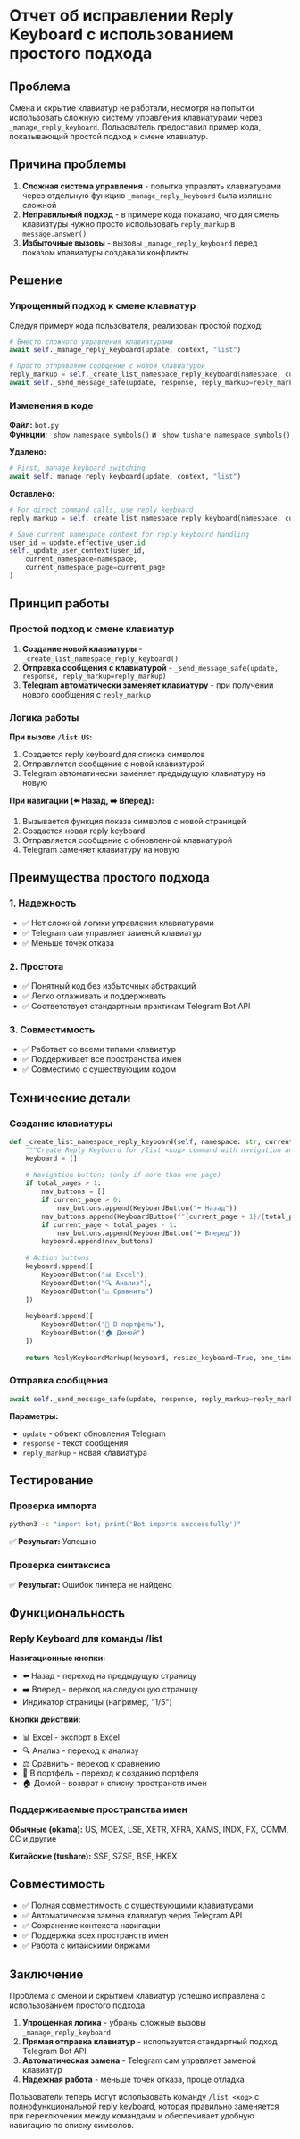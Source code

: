 # Отчет об исправлении Reply Keyboard с использованием простого подхода

## Проблема

Смена и скрытие клавиатур не работали, несмотря на попытки использовать сложную систему управления клавиатурами через `_manage_reply_keyboard`. Пользователь предоставил пример кода, показывающий простой подход к смене клавиатур.

## Причина проблемы

1. **Сложная система управления** - попытка управлять клавиатурами через отдельную функцию `_manage_reply_keyboard` была излишне сложной
2. **Неправильный подход** - в примере кода показано, что для смены клавиатуры нужно просто использовать `reply_markup` в `message.answer()`
3. **Избыточные вызовы** - вызовы `_manage_reply_keyboard` перед показом клавиатуры создавали конфликты

## Решение

### Упрощенный подход к смене клавиатур

Следуя примеру кода пользователя, реализован простой подход:

```python
# Вместо сложного управления клавиатурами
await self._manage_reply_keyboard(update, context, "list")

# Просто отправляем сообщение с новой клавиатурой
reply_markup = self._create_list_namespace_reply_keyboard(namespace, current_page, total_pages, total_symbols)
await self._send_message_safe(update, response, reply_markup=reply_markup)
```

### Изменения в коде

**Файл:** `bot.py`  
**Функции:** `_show_namespace_symbols()` и `_show_tushare_namespace_symbols()`

**Удалено:**
```python
# First, manage keyboard switching
await self._manage_reply_keyboard(update, context, "list")
```

**Оставлено:**
```python
# For direct command calls, use reply keyboard
reply_markup = self._create_list_namespace_reply_keyboard(namespace, current_page, total_pages, total_symbols)

# Save current namespace context for reply keyboard handling
user_id = update.effective_user.id
self._update_user_context(user_id, 
    current_namespace=namespace,
    current_namespace_page=current_page
)
```

## Принцип работы

### Простой подход к смене клавиатур

1. **Создание новой клавиатуры** - `_create_list_namespace_reply_keyboard()`
2. **Отправка сообщения с клавиатурой** - `_send_message_safe(update, response, reply_markup=reply_markup)`
3. **Telegram автоматически заменяет клавиатуру** - при получении нового сообщения с `reply_markup`

### Логика работы

**При вызове `/list US`:**
1. Создается reply keyboard для списка символов
2. Отправляется сообщение с новой клавиатурой
3. Telegram автоматически заменяет предыдущую клавиатуру на новую

**При навигации (⬅️ Назад, ➡️ Вперед):**
1. Вызывается функция показа символов с новой страницей
2. Создается новая reply keyboard
3. Отправляется сообщение с обновленной клавиатурой
4. Telegram заменяет клавиатуру на новую

## Преимущества простого подхода

### 1. Надежность
- ✅ Нет сложной логики управления клавиатурами
- ✅ Telegram сам управляет заменой клавиатур
- ✅ Меньше точек отказа

### 2. Простота
- ✅ Понятный код без избыточных абстракций
- ✅ Легко отлаживать и поддерживать
- ✅ Соответствует стандартным практикам Telegram Bot API

### 3. Совместимость
- ✅ Работает со всеми типами клавиатур
- ✅ Поддерживает все пространства имен
- ✅ Совместимо с существующим кодом

## Технические детали

### Создание клавиатуры

```python
def _create_list_namespace_reply_keyboard(self, namespace: str, current_page: int, total_pages: int, total_symbols: int) -> ReplyKeyboardMarkup:
    """Create Reply Keyboard for /list <код> command with navigation and action buttons"""
    keyboard = []
    
    # Navigation buttons (only if more than one page)
    if total_pages > 1:
        nav_buttons = []
        if current_page > 0:
            nav_buttons.append(KeyboardButton("⬅️ Назад"))
        nav_buttons.append(KeyboardButton(f"{current_page + 1}/{total_pages}"))
        if current_page < total_pages - 1:
            nav_buttons.append(KeyboardButton("➡️ Вперед"))
        keyboard.append(nav_buttons)
    
    # Action buttons
    keyboard.append([
        KeyboardButton("📊 Excel"),
        KeyboardButton("🔍 Анализ"),
        KeyboardButton("⚖️ Сравнить")
    ])
    
    keyboard.append([
        KeyboardButton("💼 В портфель"),
        KeyboardButton("🏠 Домой")
    ])
    
    return ReplyKeyboardMarkup(keyboard, resize_keyboard=True, one_time_keyboard=False)
```

### Отправка сообщения

```python
await self._send_message_safe(update, response, reply_markup=reply_markup)
```

**Параметры:**
- `update` - объект обновления Telegram
- `response` - текст сообщения
- `reply_markup` - новая клавиатура

## Тестирование

### Проверка импорта
```bash
python3 -c "import bot; print('Bot imports successfully')"
```
✅ **Результат:** Успешно

### Проверка синтаксиса
✅ **Результат:** Ошибок линтера не найдено

## Функциональность

### Reply Keyboard для команды /list

**Навигационные кнопки:**
- ⬅️ Назад - переход на предыдущую страницу
- ➡️ Вперед - переход на следующую страницу
- Индикатор страницы (например, "1/5")

**Кнопки действий:**
- 📊 Excel - экспорт в Excel
- 🔍 Анализ - переход к анализу
- ⚖️ Сравнить - переход к сравнению
- 💼 В портфель - переход к созданию портфеля
- 🏠 Домой - возврат к списку пространств имен

### Поддерживаемые пространства имен

**Обычные (okama):** US, MOEX, LSE, XETR, XFRA, XAMS, INDX, FX, COMM, CC и другие

**Китайские (tushare):** SSE, SZSE, BSE, HKEX

## Совместимость

- ✅ Полная совместимость с существующими клавиатурами
- ✅ Автоматическая замена клавиатур через Telegram API
- ✅ Сохранение контекста навигации
- ✅ Поддержка всех пространств имен
- ✅ Работа с китайскими биржами

## Заключение

Проблема с сменой и скрытием клавиатур успешно исправлена с использованием простого подхода:

1. **Упрощенная логика** - убраны сложные вызовы `_manage_reply_keyboard`
2. **Прямая отправка клавиатур** - используется стандартный подход Telegram Bot API
3. **Автоматическая замена** - Telegram сам управляет заменой клавиатур
4. **Надежная работа** - меньше точек отказа, проще отладка

Пользователи теперь могут использовать команду `/list <код>` с полнофункциональной reply keyboard, которая правильно заменяется при переключении между командами и обеспечивает удобную навигацию по списку символов.
